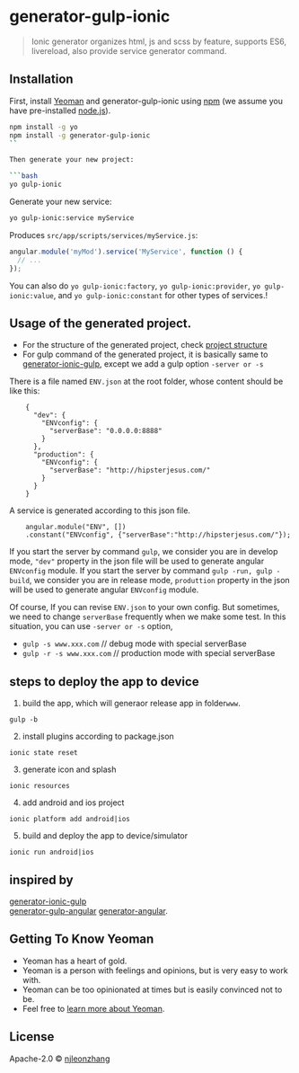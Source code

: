 # generator-gulp-ionic

> Ionic generator organizes html, js and scss by feature, supports ES6, livereload, also provide service generator command.

## Installation

First, install [Yeoman](http://yeoman.io) and generator-gulp-ionic using  [npm](https://www.npmjs.com/) (we assume you have pre-installed [node.js](https://nodejs.org/)).

```bash
npm install -g yo
npm install -g generator-gulp-ionic
``

Then generate your new project:

```bash
yo gulp-ionic
```

Generate your new service:

```bash
yo gulp-ionic:service myService
```

Produces `src/app/scripts/services/myService.js`:

```javascript
angular.module('myMod').service('MyService', function () {
  // ...
});
```

You can also do `yo gulp-ionic:factory`, `yo gulp-ionic:provider`, `yo gulp-ionic:value`, and `yo gulp-ionic:constant` for other types of services.!

## Usage of the generated project.

* For the structure of the generated project, check [project structure](https://github.com/Swiip/generator-gulp-angular/blob/master/docs/usage.md)
* For gulp command of the generated project, it is basically same to [generator-ionic-gulp](https://github.com/tmaximini/generator-ionic-gulp#readme),
except we add a gulp option `-server or -s`

There is a file named `ENV.json` at the root folder, whose content should be like this:

```
    {
      "dev": {
        "ENVconfig": {
          "serverBase": "0.0.0.0:8888"
        }
      },
      "production": {
        "ENVconfig": {
          "serverBase": "http://hipsterjesus.com/"
        }
      }
    }
```

A service is generated according to this json file.  

```
    angular.module("ENV", [])
    .constant("ENVconfig", {"serverBase":"http://hipsterjesus.com/"});

```

If you start the server by command `gulp`, we consider you are in develop mode, `"dev"` property in the json file will be used to generate angular `ENVconfig` module.
If you start the server by command `gulp -run, gulp -build`, we consider you are in release mode, `produttion` property in the json will be used to generate angular `ENVconfig` module.

Of course, If you can revise `ENV.json` to your own config. But sometimes, we need to change `serverBase` frequently when we make some test.
In this situation, you can use `-server or -s` option,

* `gulp -s www.xxx.com`         // debug mode with special serverBase
* `gulp -r -s www.xxx.com`      // production mode with special serverBase

## steps to deploy the app to device
1. build the app, which will generaor release app in folder`www`.

  `gulp -b`

2. install plugins according to package.json

  `ionic state reset`

3. generate icon and splash

  `ionic resources`

4. add android and ios project

  `ionic platform add android|ios`

5. build and deploy the app to device/simulator

  `ionic run android|ios`

## inspired by
 [generator-ionic-gulp](https://github.com/tmaximini/generator-ionic-gulp#readme)  
 [generator-gulp-angular](https://github.com/Swiip/generator-gulp-angular)
  [generator-angular](https://github.com/yeoman/generator-angular).

## Getting To Know Yeoman

 * Yeoman has a heart of gold.
 * Yeoman is a person with feelings and opinions, but is very easy to work with.
 * Yeoman can be too opinionated at times but is easily convinced not to be.
 * Feel free to [learn more about Yeoman](http://yeoman.io/).

## License

Apache-2.0 © [njleonzhang](https://github.com/njleonzhang)
